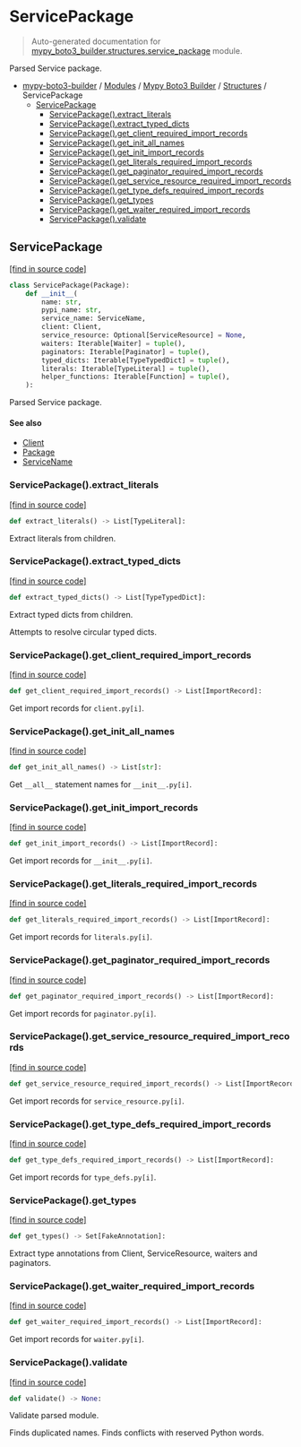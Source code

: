 # ServicePackage

> Auto-generated documentation for [mypy_boto3_builder.structures.service_package](https://github.com/vemel/mypy_boto3_builder/blob/master/mypy_boto3_builder/structures/service_package.py) module.

Parsed Service package.

- [mypy-boto3-builder](../../README.md#mypy_boto3_builder) / [Modules](../../MODULES.md#mypy-boto3-builder-modules) / [Mypy Boto3 Builder](../index.md#mypy-boto3-builder) / [Structures](index.md#structures) / ServicePackage
    - [ServicePackage](#servicepackage)
        - [ServicePackage().extract_literals](#servicepackageextract_literals)
        - [ServicePackage().extract_typed_dicts](#servicepackageextract_typed_dicts)
        - [ServicePackage().get_client_required_import_records](#servicepackageget_client_required_import_records)
        - [ServicePackage().get_init_all_names](#servicepackageget_init_all_names)
        - [ServicePackage().get_init_import_records](#servicepackageget_init_import_records)
        - [ServicePackage().get_literals_required_import_records](#servicepackageget_literals_required_import_records)
        - [ServicePackage().get_paginator_required_import_records](#servicepackageget_paginator_required_import_records)
        - [ServicePackage().get_service_resource_required_import_records](#servicepackageget_service_resource_required_import_records)
        - [ServicePackage().get_type_defs_required_import_records](#servicepackageget_type_defs_required_import_records)
        - [ServicePackage().get_types](#servicepackageget_types)
        - [ServicePackage().get_waiter_required_import_records](#servicepackageget_waiter_required_import_records)
        - [ServicePackage().validate](#servicepackagevalidate)

## ServicePackage

[[find in source code]](https://github.com/vemel/mypy_boto3_builder/blob/master/mypy_boto3_builder/structures/service_package.py#L22)

```python
class ServicePackage(Package):
    def __init__(
        name: str,
        pypi_name: str,
        service_name: ServiceName,
        client: Client,
        service_resource: Optional[ServiceResource] = None,
        waiters: Iterable[Waiter] = tuple(),
        paginators: Iterable[Paginator] = tuple(),
        typed_dicts: Iterable[TypeTypedDict] = tuple(),
        literals: Iterable[TypeLiteral] = tuple(),
        helper_functions: Iterable[Function] = tuple(),
    ):
```

Parsed Service package.

#### See also

- [Client](client.md#client)
- [Package](package.md#package)
- [ServiceName](../service_name.md#servicename)

### ServicePackage().extract_literals

[[find in source code]](https://github.com/vemel/mypy_boto3_builder/blob/master/mypy_boto3_builder/structures/service_package.py#L50)

```python
def extract_literals() -> List[TypeLiteral]:
```

Extract literals from children.

### ServicePackage().extract_typed_dicts

[[find in source code]](https://github.com/vemel/mypy_boto3_builder/blob/master/mypy_boto3_builder/structures/service_package.py#L75)

```python
def extract_typed_dicts() -> List[TypeTypedDict]:
```

Extract typed dicts from children.

Attempts to resolve circular typed dicts.

### ServicePackage().get_client_required_import_records

[[find in source code]](https://github.com/vemel/mypy_boto3_builder/blob/master/mypy_boto3_builder/structures/service_package.py#L177)

```python
def get_client_required_import_records() -> List[ImportRecord]:
```

Get import records for `client.py[i]`.

### ServicePackage().get_init_all_names

[[find in source code]](https://github.com/vemel/mypy_boto3_builder/blob/master/mypy_boto3_builder/structures/service_package.py#L160)

```python
def get_init_all_names() -> List[str]:
```

Get `__all__` statement names for `__init__.py[i]`.

### ServicePackage().get_init_import_records

[[find in source code]](https://github.com/vemel/mypy_boto3_builder/blob/master/mypy_boto3_builder/structures/service_package.py#L125)

```python
def get_init_import_records() -> List[ImportRecord]:
```

Get import records for `__init__.py[i]`.

### ServicePackage().get_literals_required_import_records

[[find in source code]](https://github.com/vemel/mypy_boto3_builder/blob/master/mypy_boto3_builder/structures/service_package.py#L276)

```python
def get_literals_required_import_records() -> List[ImportRecord]:
```

Get import records for `literals.py[i]`.

### ServicePackage().get_paginator_required_import_records

[[find in source code]](https://github.com/vemel/mypy_boto3_builder/blob/master/mypy_boto3_builder/structures/service_package.py#L209)

```python
def get_paginator_required_import_records() -> List[ImportRecord]:
```

Get import records for `paginator.py[i]`.

### ServicePackage().get_service_resource_required_import_records

[[find in source code]](https://github.com/vemel/mypy_boto3_builder/blob/master/mypy_boto3_builder/structures/service_package.py#L193)

```python
def get_service_resource_required_import_records() -> List[ImportRecord]:
```

Get import records for `service_resource.py[i]`.

### ServicePackage().get_type_defs_required_import_records

[[find in source code]](https://github.com/vemel/mypy_boto3_builder/blob/master/mypy_boto3_builder/structures/service_package.py#L235)

```python
def get_type_defs_required_import_records() -> List[ImportRecord]:
```

Get import records for `type_defs.py[i]`.

### ServicePackage().get_types

[[find in source code]](https://github.com/vemel/mypy_boto3_builder/blob/master/mypy_boto3_builder/structures/service_package.py#L111)

```python
def get_types() -> Set[FakeAnnotation]:
```

Extract type annotations from Client, ServiceResource, waiters and paginators.

### ServicePackage().get_waiter_required_import_records

[[find in source code]](https://github.com/vemel/mypy_boto3_builder/blob/master/mypy_boto3_builder/structures/service_package.py#L222)

```python
def get_waiter_required_import_records() -> List[ImportRecord]:
```

Get import records for `waiter.py[i]`.

### ServicePackage().validate

[[find in source code]](https://github.com/vemel/mypy_boto3_builder/blob/master/mypy_boto3_builder/structures/service_package.py#L292)

```python
def validate() -> None:
```

Validate parsed module.

Finds duplicated names.
Finds conflicts with reserved Python words.
